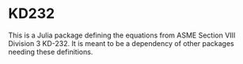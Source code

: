 # KD232

This is a Julia package defining the equations from ASME Section VIII Division 3 KD-232. It is meant to be a dependency of other packages needing these definitions.
